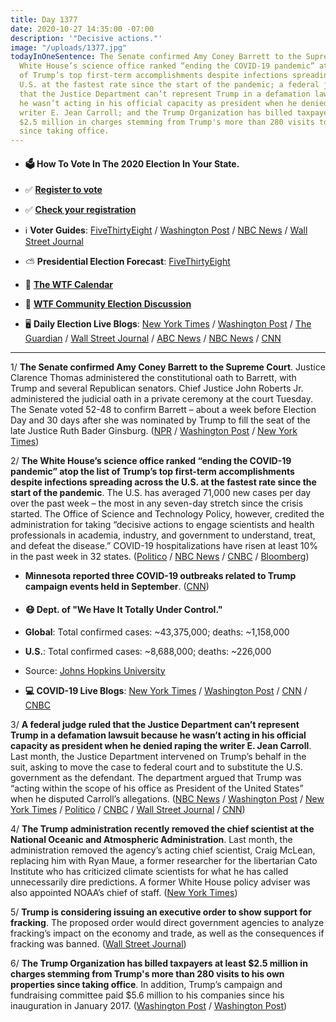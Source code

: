 ```yaml
---
title: Day 1377
date: 2020-10-27 14:35:00 -07:00
description: '"Decisive actions."'
image: "/uploads/1377.jpg"
todayInOneSentence: The Senate confirmed Amy Coney Barrett to the Supreme Court; the
  White House’s science office ranked “ending the COVID-19 pandemic” atop the list
  of Trump’s top first-term accomplishments despite infections spreading across the
  U.S. at the fastest rate since the start of the pandemic; a federal judge ruled
  that the Justice Department can’t represent Trump in a defamation lawsuit because
  he wasn’t acting in his official capacity as president when he denied raping the
  writer E. Jean Carroll; and the Trump Organization has billed taxpayers at least
  $2.5 million in charges stemming from Trump's more than 280 visits to his own properties
  since taking office.
---
```


* #### 🗳 How To Vote In The 2020 Election In Your State.

* ✅ **[Register to vote](https://www.vote.org/register-to-vote/)**

* ✅ **[Check your registration](https://www.vote.org/am-i-registered-to-vote/)**

* ℹ️ **Voter Guides**: [FiveThirtyEight](https://projects.fivethirtyeight.com/how-to-vote-2020/) / [Washington Post](https://www.washingtonpost.com/elections/2020/how-to-vote/) / [NBC News](https://www.nbcnews.com/specials/plan-your-vote-state-by-state-guide-voting-by-mail-early-in-person-voting-election/index.html?cid=bc_npd_nn_ms_np-1_200816) / [Wall Street Journal](https://www.wsj.com/articles/how-to-vote-by-mail-in-every-state-11597840923)

* ⛅️ **Presidential Election Forecast**: [FiveThirtyEight](https://projects.fivethirtyeight.com/2020-election-forecast/)

* 📆 **[The WTF Calendar](https://talk.whatthefuckjusthappenedtoday.com/t/the-wtf-event-calendar/5888)**

* 💬 **[WTF Community Election Discussion](https://talk.whatthefuckjusthappenedtoday.com/t/2020-general-election-trump-vs-biden/5758)**

* 🖥 **Daily Election Live Blogs**: [New York Times](https://www.nytimes.com/live/2020/10/27/us/trump-biden-election?action=click&module=Top%20Stories&pgtype=Homepage) / [Washington Post](https://www.washingtonpost.com/elections/2020/10/27/trump-biden-live-updates/) / [The Guardian](https://www.theguardian.com/us-news/live/2020/oct/26/amy-coney-barrett-supreme-court-vote-confirmation-donald-trump-joe-biden-latest-elections-live-news) / [Wall Street Journal](https://www.wsj.com/livecoverage/election-live-updates-trump-biden?mod=hp_theme_election-2020-ribbon) / [ABC News](https://abcnews.go.com/Politics/live-updates/2020-election-campaign/?id=73842913) / [NBC News](https://www.nbcnews.com/politics/2020-election/live-blog/2020-10-27-trump-biden-election-n1244852) / [CNN](https://www.cnn.com/politics/live-news/us-election-news-10-27-2020/index.html)

---

1/ **The Senate confirmed Amy Coney Barrett to the Supreme Court**. Justice Clarence Thomas administered the constitutional oath to Barrett, with Trump and several Republican senators. Chief Justice John Roberts Jr. administered the judicial oath in a private ceremony at the court Tuesday. The Senate voted 52-48 to confirm Barrett – about a week before Election Day and 30 days after she was nominated by Trump to fill the seat of the late Justice Ruth Bader Ginsburg. ([NPR](https://www.npr.org/2020/10/26/927640619/senate-confirms-amy-coney-barrett-to-the-supreme-court) / [Washington Post](https://www.washingtonpost.com/politics/courts_law/senate-court-barrett-trump/2020/10/26/df76c07e-1789-11eb-befb-8864259bd2d8_story.html) / [New York Times](https://www.nytimes.com/2020/10/26/us/politics/senate-confirms-barrett.html))

2/ **The White House’s science office ranked “ending the COVID-19 pandemic” atop the list of Trump’s top first-term accomplishments despite infections spreading across the U.S. at the fastest rate since the start of the pandemic**. The U.S. has averaged 71,000 new cases per day over the past week – the most in any seven-day stretch since the crisis started. The Office of Science and Technology Policy, however, credited the administration for taking “decisive actions to engage scientists and health professionals in academia, industry, and government to understand, treat, and defeat the disease.” COVID-19 hospitalizations have risen at least 10% in the past week in 32 states. ([Politico](https://www.politico.com/news/2020/10/27/white-house-science-office-ending-pandemic-432827) / [NBC News](https://www.nbcnews.com/news/us-news/trump-says-we-re-rounding-turn-covid-19-spreading-faster-n1244942) / [CNBC](https://www.cnbc.com/2020/10/27/covid-hospitalizations-rising-in-36-states-as-us-hits-another-record-for-average-new-cases.html) / [Bloomberg](https://www.bloomberg.com/news/articles/2020-10-27/covid-19-hospitalizations-leap-in-most-states-with-cases-rising?sref=MIBMEEoj))

* **Minnesota reported three COVID-19 outbreaks related to Trump campaign events held in September**. ([CNN](https://www.cnn.com/politics/live-news/us-election-news-10-26-2020/h_11164c1839d7b49b3eb0919833fdaf8c))

* #### 😷 Dept. of "We Have It Totally Under Control."

* **Global**: Total confirmed cases: \~43,375,000; deaths: \~1,158,000

* **U.S.**: Total confirmed cases: \~8,688,000; deaths: \~226,000

* Source: [Johns Hopkins University](https://coronavirus.jhu.edu/map.html)

* **💻 COVID-19 Live Blogs**:  [New York Times](https://www.nytimes.com/live/2020/10/27/world/covid-19-coronavirus-updates?action=click&module=Top%20Stories&pgtype=Homepage) / [Washington Post](https://www.washingtonpost.com/nation/2020/10/27/coronavirus-covid-live-updates-us/) / [CNN](https://www.cnn.com/world/live-news/coronavirus-pandemic-10-27-20-intl/index.html) / [CNBC](https://www.cnbc.com/2020/10/27/coronavirus-live-updates.html)

3/ **A federal judge ruled that the Justice Department can’t represent Trump in a defamation lawsuit because he wasn’t acting in his official capacity as president when he denied raping the writer E. Jean Carroll**. Last month, the Justice Department intervened on Trump’s behalf in the suit, asking to move the case to federal court and to substitute the U.S. government as the defendant. The department argued that Trump was “acting within the scope of his office as President of the United States” when he disputed Carroll’s allegations. ([NBC News](https://www.nbcnews.com/politics/donald-trump/judge-says-justice-department-cannot-defend-trump-e-jean-carroll-n1244924) / [Washington Post](https://www.washingtonpost.com/national-security/jean-carroll-trump-justice-department/2020/10/27/f00541b0-1859-11eb-aeec-b93bcc29a01b_story.html) / [New York Times](https://www.nytimes.com/2020/10/27/nyregion/jean-carroll-trump-rape-lawsuit.html) / [Politico](https://www.politico.com/news/2020/10/27/federal-judge-trump-jean-carroll-defamation-432736) / [CNBC](https://www.cnbc.com/2020/10/27/trump-must-remain-defendant-in-e-jean-carroll-rape-defamation-suit.html) / [Wall Street Journal](https://www.wsj.com/articles/judge-bars-doj-from-representing-trump-in-defamation-suit-11603807915) / [CNN](https://www.cnn.com/2020/10/27/politics/e-jean-carroll-defamation-lawsuit-trump/index.html))

4/ **The Trump administration recently removed the chief scientist at the National Oceanic and Atmospheric Administration**. Last month, the administration removed the agency’s acting chief scientist, Craig McLean, replacing him with Ryan Maue, a former researcher for the libertarian Cato Institute who has criticized climate scientists for what he has called unnecessarily dire predictions. A former White House policy adviser was also appointed NOAA’s chief of staff. ([New York Times](https://www.nytimes.com/2020/10/27/climate/trump-election-climate-noaa.html))

5/ **Trump is considering issuing an executive order to show support for fracking**. The proposed order would direct government agencies to analyze fracking’s impact on the economy and trade, as well as the consequences if fracking was banned. ([Wall Street Journal](https://www.wsj.com/articles/trump-weighs-executive-order-to-show-support-for-fracking-11603825225))

6/ **The Trump Organization has billed taxpayers at least $2.5 million in charges stemming from Trump's more than 280 visits to his own properties since taking office**. In addition, Trump’s campaign and fundraising committee paid $5.6 million to his companies since his inauguration in January 2017. ([Washington Post](https://www.washingtonpost.com/politics/ballrooms-candles-and-luxury-cottages-during-trumps-term-millions-of-government-and-gop-dollars-have-flowed-to-his-propertiesmar-a-lago-charged-the-government-3-apiece-for-glasses-of-water-for-trump-and-the-japanese-leader/2020/10/27/186f20a2-1469-11eb-bc10-40b25382f1be_story.html) / [Washington Post](https://www.washingtonpost.com/politics/key-charges-trump-properties/2020/10/27/bfa39b08-16cd-11eb-82db-60b15c874105_story.html))